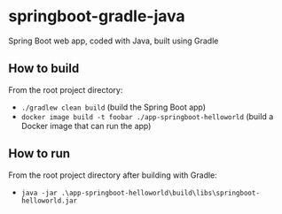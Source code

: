 # springboot-gradle-java
Spring Boot web app, coded with Java, built using Gradle

## How to build

From the root project directory:  
* `./gradlew clean build` (build the Spring Boot app)
* `docker image build -t foobar ./app-springboot-helloworld` (build a Docker image that can run the app)

## How to run

From the root project directory after building with Gradle:  
* `java -jar .\app-springboot-helloworld\build\libs\springboot-helloworld.jar`
